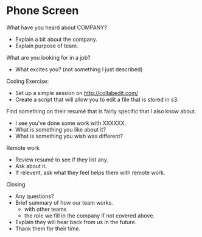 # Phone Screen

What have you heard about COMPANY?
* Explain a bit about the company.
* Explain purpose of team.

What are you looking for in a job?
* What excites you? (not something I just described)

Coding Exercise:
* Set up a simple session on http://collabedit.com/
* Create a script that will allow you to edit a file that is stored in s3.

Find something on their resumé that is fairly specific that I also know about.
* I see you've done some work with XXXXXX.
* What is something you like about it?
* What is something you wish was different?

Remote work
* Review resumé to see if they list any.
* Ask about it.
* If relevent, ask what they feel helps them with remote work.

Closing
* Any questions?
* Brief summary of how our team works.
  * with other teams
  * the role we fill in the company if not covered above.
* Explain they will hear back from us in the future.
* Thank them for their time.
